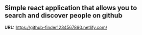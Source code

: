 ## Simple react application that allows you to search and discover people on github

**URL:** https://github-finder1234567890.netlify.com/ 
